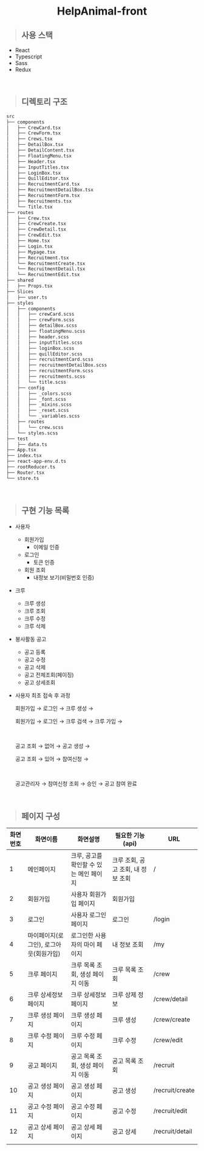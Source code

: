 <h1 align="center">HelpAnimal-front</h1>

> ## 사용 스택

- React
- Typescript
- Sass
- Redux

<br>

> ## 디렉토리 구조

```bash
src
├── components
│   ├── CrewCard.tsx
│   ├── CrewForm.tsx
│   ├── Crews.tsx
│   ├── DetailBox.tsx
│   ├── DetailContent.tsx
│   ├── FloatingMenu.tsx
│   ├── Header.tsx
│   ├── InputTitles.tsx
│   ├── LoginBox.tsx
│   ├── QuillEditor.tsx
│   ├── RecruitmentCard.tsx
│   ├── RecruitmentDetailBox.tsx
│   ├── RecruitmentForm.tsx
│   ├── Recruitments.tsx
│   └── Title.tsx
├── routes
│   ├── Crew.tsx
│   ├── CrewCreate.tsx
│   ├── CrewDetail.tsx
│   ├── CrewEdit.tsx
│   ├── Home.tsx
│   ├── Login.tsx
│   ├── Mypage.tsx
│   ├── Recruitment.tsx
│   └── RecruitmentCreate.tsx
│   └── RecruitmentDetail.tsx
│   └── RecruitmentEdit.tsx
├── shared
│   ├── Props.tsx
├── Slices
│   ├── user.ts
├── styles
│   ├── components
│   │   ├── crewCard.scss
│   │   ├── crewForm.scss
│   │   ├── detailBox.scss
│   │   ├── floatingMenu.scss
│   │   ├── header.scss
│   │   ├── inputTitles.scss
│   │   ├── loginBox.scss
│   │   ├── quillEditor.scss
│   │   ├── recruitmentCard.scss
│   │   ├── recruitmentDetailBox.scss
│   │   ├── recruitmentForm.scss
│   │   ├── recruitments.scss
│   │   └── title.scss
│   ├── config
│   │   ├── _colors.scss
│   │   ├── _font.scss
│   │   ├── _mixins.scss
│   │   ├── _reset.scss
│   │   └── _variables.scss
│   ├── routes
│   │   └── crew.scss
│   └── styles.scss
├── test
│   ├── data.ts
├── App.tsx
├── index.tsx
├── react-app-env.d.ts
├── rootReducer.ts
├── Router.tsx
└── store.ts
```

<br>

> ## 구현 기능 목록

- 사용자
  - 회원가입
    - 이메일 인증
  - 로그인
    - 토큰 인증
  - 회원 조회
    - 내정보 보기(비밀번호 인증)
- 크루
  - 크루 생성
  - 크루 조회
  - 크루 수정
  - 크루 삭제
- 봉사활동 공고

  - 공고 등록
  - 공고 수정
  - 공고 삭제
  - 공고 전체조회(페이징)
  - 공고 상세조회

- 사용자 최초 접속 후 과정

  회원가입 → 로그인 → 크루 생성 →

  회원가입 → 로그인 → 크루 검색 → 크루 가입 →

  <br>

  공고 조회 → 없어 → 공고 생성 →

  공고 조회 → 있어 → 참여신청 →

  <br>

  공고관리자 → 참여신청 조회 → 승인 → 공고 참여 완료

<br>

> ## 페이지 구성

| 화면번호 | 화면이름                               | 화면설명                                | 필요한 기능(api)                   | URL             |
| -------- | -------------------------------------- | --------------------------------------- | ---------------------------------- | --------------- |
| 1        | 메인페이지                             | 크루, 공고를 확인할 수 있는 메인 페이지 | 크루 조회, 공고 조회, 내 정보 조회 | /               |
| 2        | 회원가입                               | 사용자 회원가입 페이지                  | 회원가입                           |                 |
| 3        | 로그인                                 | 사용자 로그인 페이지                    | 로그인                             | /login          |
| 4        | 마이페이지(로그인), 로그아웃(회원가입) | 로그인한 사용자의 마이 페이지           | 내 정보 조회                       | /my             |
| 5        | 크루 페이지                            | 크루 목록 조회, 생성 페이지 이동        | 크루 목록 조회                     | /crew           |
| 6        | 크루 상세정보 페이지                   | 크루 상세정보 페이지                    | 크루 상제 정보                     | /crew/detail    |
| 7        | 크루 생성 페이지                       | 크루 생성 페이지                        | 크루 생성                          | /crew/create    |
| 8        | 크루 수정 페이지                       | 크루 수정 페이지                        | 크루 수정                          | /crew/edit      |
| 9        | 공고 페이지                            | 공고 목록 조회, 생성 페이지 이동        | 공고 목록 조회                     | /recruit        |
| 10       | 공고 생성 페이지                       | 공고 생성 페이지                        | 공고 생성                          | /recruit/create |
| 11       | 공고 수정 페이지                       | 공고 수정 페이지                        | 공고 수정                          | /recruit/edit   |
| 12       | 공고 상세 페이지                       | 공고 상세 페이지                        | 공고 상세                          | /recruit/detail |
|          |                                        |                                         |                                    |                 |
